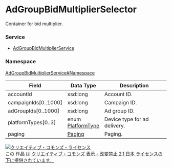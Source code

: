 # AdGroupBidMultiplierSelector
Container for bid multiplier.

### Service
+ [AdGroupBidMultiplierService](../../services/AdGroupBidMultiplierService.md)

### Namespace
[AdGroupBidMultiplierService#Namespace](../../services/AdGroupBidMultiplierService.md#namespace)

| Field | Data Type | Description |
|---|---|---|
| accountId| xsd:long| Account ID. |
| campaignIds[0..1000]| xsd:long| Campaign ID. |
| adGroupIds[0..1000]| xsd:long| Ad group ID. |
| platformTypes[0..3]| enum <br><a href="PlatformType.md">PlatformType</a>| Device type for ad delivery. |
| paging| <a href="../Common/Paging.md">Paging</a>| Paging. |

<a rel="license" href="http://creativecommons.org/licenses/by-nd/2.1/jp/"><img alt="クリエイティブ・コモンズ・ライセンス" style="border-width:0" src="https://i.creativecommons.org/l/by-nd/2.1/jp/88x31.png" /></a><br />この 作品 は <a rel="license" href="http://creativecommons.org/licenses/by-nd/2.1/jp/">クリエイティブ・コモンズ 表示 - 改変禁止 2.1 日本 ライセンスの下に提供されています。</a>
